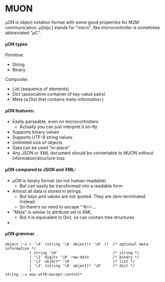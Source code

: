 # MUON
µON is object notation format with some good properties for M2M communication.
µ[mju:] stands for "micro", like microcontroller is sometimes abbreviated "µC".

#### µON types
Primitive:
* String
* Binary

Composite:
* List (sequence of elements)
* Dict (associative container of key-value pairs)
* Meta (a Dict that contains meta-information )

#### µON features:
* Easily parseable, even on microcontrollers
  * Actually you can just interpret it on-fly
* Supports binary values
* Supports UTF-8 string values
* Unlimited size of objects
* Data can be used "in-place"
* Any JSON or XML document should be convertable to MUON without information/structure loss

#### µON compared to JSON and XML:
* µON is binary format (so not human-readable)
  * But can easily be transformed into a readable form
* Almost all data is stored in strings.
  * But keys and values are not quoted. They are zero-terminated instead.
  * So there's no need to escape "'&<>...
* "Meta" is similar to attribute set in XML
  * But it is equivalent to Dict, so can contain tree structures
* 

#### µON grammar

    object ::= ( '\4' (string '\0' object)+ '\0' )?  /* optional meta-information */
               ( string '\0'                         /* string */
               | '\1' digits '\0' raw-data           /* binary */
               | '\2' object* '\0'                   /* list */
               | '\3' (string '\0' object)* '\0'     /* dict */
               )
    string ::= any-utf8-except-control*

